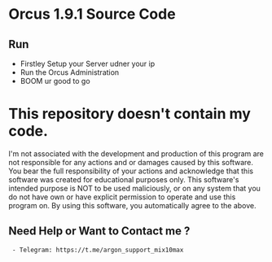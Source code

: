 # Orcus 1.9.1 Source Code 
     
## Run
- Firstley Setup your Server udner your ip
- Run the Orcus Administration 
- BOOM ur good to go


# This repository doesn't contain my code.
I'm not associated with the development and production of this program are not responsible for any actions and or damages caused by this software. You bear the full responsibility of your actions and acknowledge that this software was created for educational purposes only. This software's intended purpose is NOT to be used maliciously, or on any system that you do not have own or have explicit permission to operate and use this program on. By using this software, you automatically agree to the above.

## Need Help or Want to Contact me ?
     - Telegram: https://t.me/argon_support_mix10max
     
